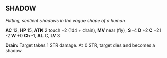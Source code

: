 ## SHADOW

_Flitting, sentient shadows in the vague shape of a human._

**AC** 12, **HP** 15, **ATK** 2 touch +2 (1d4 + drain), **MV** near (fly), **S** -4 **D** +2 **C** +2 **I** -2 **W** +0 **Ch** -1, **AL** C, **LV** 3

**Drain:** Target takes 1 STR damage. At 0 STR, target dies and becomes a shadow.

